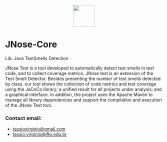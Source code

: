 <p align="center"><img src="https://github.com/tassiovirginio/jnose/blob/master/src/main/webapp/logo.png?raw=true" width="70"></p>

# JNose-Core
Lib: Java TestSmells Detection

JNose Test is a tool developed to automatically detect test smells in test code, and to collect coverage metrics. JNose test is an extension of the Test Smell Detector. Besides presenting the number of test smells detected by class, our tool shows the collection of code metrics and test coverage using the JaCoCo library; a unified result for all projects under analysis; and a graphical interface. In addition, the project uses the Apache Maven to manage all library dependencies and support the compilation and execution of the JNose Test tool.

### Contact email:
- tassiovirginio@gmail.com
- tassio.virginio@ifto.edu.br
